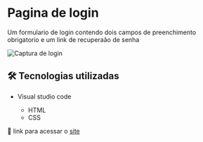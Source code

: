 # Pagina de login

Um formulario de login contendo dois campos de preenchimento obrigatorio e um link de recuperaão de senha

![Captura de login](https://github.com/JoaoVitor2004/Pagina-de-login/assets/143558833/c2533159-7b14-4810-b5b0-a61028686141)

## 🛠 Tecnologias utilizadas

- Visual studio code
  
  - HTML
  - CSS

<p>🔗 link para acessar o <a href="https://joaovitor2004.github.io/Pagina-de-login/">site</a></p>
